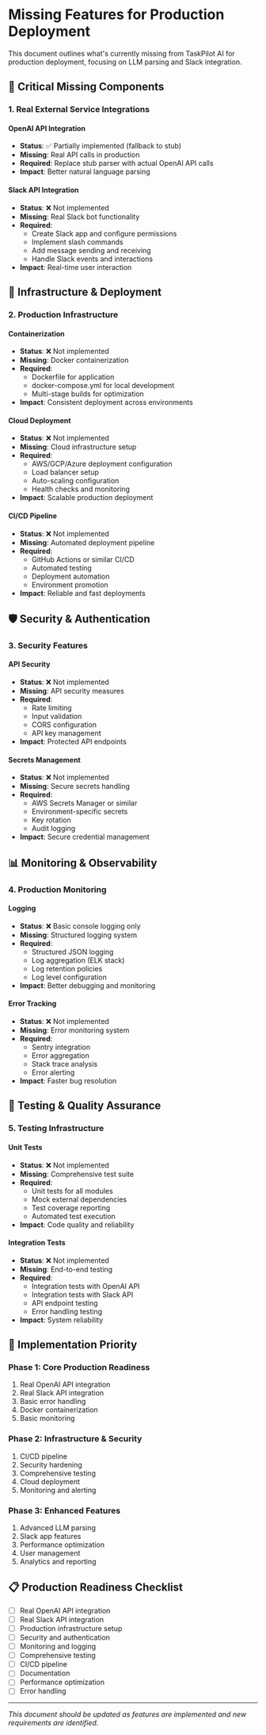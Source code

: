 # Missing Features for Production Deployment

This document outlines what's currently missing from TaskPilot AI for production deployment, focusing on LLM parsing and Slack integration.

## 🚨 Critical Missing Components

### 1. Real External Service Integrations

#### OpenAI API Integration
- **Status**: ✅ Partially implemented (fallback to stub)
- **Missing**: Real API calls in production
- **Required**: Replace stub parser with actual OpenAI API calls
- **Impact**: Better natural language parsing

#### Slack API Integration
- **Status**: ❌ Not implemented
- **Missing**: Real Slack bot functionality
- **Required**:
  - Create Slack app and configure permissions
  - Implement slash commands
  - Add message sending and receiving
  - Handle Slack events and interactions
- **Impact**: Real-time user interaction

## 🔧 Infrastructure & Deployment

### 2. Production Infrastructure

#### Containerization
- **Status**: ❌ Not implemented
- **Missing**: Docker containerization
- **Required**:
  - Dockerfile for application
  - docker-compose.yml for local development
  - Multi-stage builds for optimization
- **Impact**: Consistent deployment across environments

#### Cloud Deployment
- **Status**: ❌ Not implemented
- **Missing**: Cloud infrastructure setup
- **Required**:
  - AWS/GCP/Azure deployment configuration
  - Load balancer setup
  - Auto-scaling configuration
  - Health checks and monitoring
- **Impact**: Scalable production deployment

#### CI/CD Pipeline
- **Status**: ❌ Not implemented
- **Missing**: Automated deployment pipeline
- **Required**:
  - GitHub Actions or similar CI/CD
  - Automated testing
  - Deployment automation
  - Environment promotion
- **Impact**: Reliable and fast deployments

## 🛡️ Security & Authentication

### 3. Security Features

#### API Security
- **Status**: ❌ Not implemented
- **Missing**: API security measures
- **Required**:
  - Rate limiting
  - Input validation
  - CORS configuration
  - API key management
- **Impact**: Protected API endpoints

#### Secrets Management
- **Status**: ❌ Not implemented
- **Missing**: Secure secrets handling
- **Required**:
  - AWS Secrets Manager or similar
  - Environment-specific secrets
  - Key rotation
  - Audit logging
- **Impact**: Secure credential management

## 📊 Monitoring & Observability

### 4. Production Monitoring

#### Logging
- **Status**: ❌ Basic console logging only
- **Missing**: Structured logging system
- **Required**:
  - Structured JSON logging
  - Log aggregation (ELK stack)
  - Log retention policies
  - Log level configuration
- **Impact**: Better debugging and monitoring

#### Error Tracking
- **Status**: ❌ Not implemented
- **Missing**: Error monitoring system
- **Required**:
  - Sentry integration
  - Error aggregation
  - Stack trace analysis
  - Error alerting
- **Impact**: Faster bug resolution

## 🧪 Testing & Quality Assurance

### 5. Testing Infrastructure

#### Unit Tests
- **Status**: ❌ Not implemented
- **Missing**: Comprehensive test suite
- **Required**:
  - Unit tests for all modules
  - Mock external dependencies
  - Test coverage reporting
  - Automated test execution
- **Impact**: Code quality and reliability

#### Integration Tests
- **Status**: ❌ Not implemented
- **Missing**: End-to-end testing
- **Required**:
  - Integration tests with OpenAI API
  - Integration tests with Slack API
  - API endpoint testing
  - Error handling testing
- **Impact**: System reliability

## 🚀 Implementation Priority

### Phase 1: Core Production Readiness
1. Real OpenAI API integration
2. Real Slack API integration
3. Basic error handling
4. Docker containerization
5. Basic monitoring

### Phase 2: Infrastructure & Security
1. CI/CD pipeline
2. Security hardening
3. Comprehensive testing
4. Cloud deployment
5. Monitoring and alerting

### Phase 3: Enhanced Features
1. Advanced LLM parsing
2. Slack app features
3. Performance optimization
4. User management
5. Analytics and reporting

## 📋 Production Readiness Checklist

- [ ] Real OpenAI API integration
- [ ] Real Slack API integration
- [ ] Production infrastructure setup
- [ ] Security and authentication
- [ ] Monitoring and logging
- [ ] Comprehensive testing
- [ ] CI/CD pipeline
- [ ] Documentation
- [ ] Performance optimization
- [ ] Error handling

---

*This document should be updated as features are implemented and new requirements are identified.* 